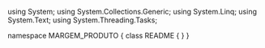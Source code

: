 ﻿using System;
using System.Collections.Generic;
using System.Linq;
using System.Text;
using System.Threading.Tasks;

namespace MARGEM_PRODUTO
{
    class README
    {
    }
}
